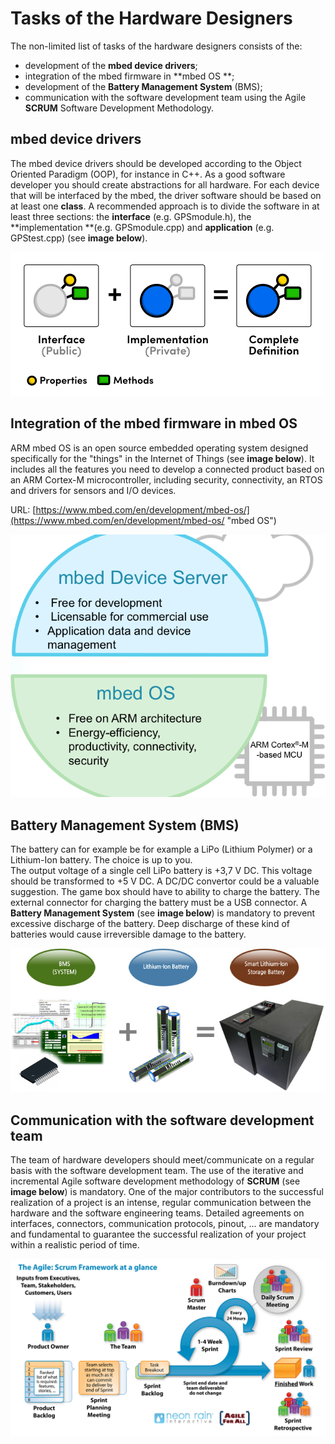 # Tasks of the Hardware Designers

The non-limited list of tasks of the hardware designers consists of the:

* development of the **mbed device drivers**;
* integration of the mbed firmware in **mbed OS **;
* development of the **Battery Management System** \(BMS\);
* communication with the software development team using the Agile **SCRUM** Software Development Methodology.

## mbed device drivers

The mbed device drivers should be developed according to the Object Oriented Paradigm \(OOP\), for instance in C++. As a good software developer you should create abstractions for all hardware. For each device that will be interfaced by the mbed, the driver software should be based on at least one **class**. A recommended approach is to divide the software in at least three sections: the **interface** \(e.g. GPSmodule.h\), the **implementation **\(e.g. GPSmodule.cpp\) and **application** \(e.g. GPStest.cpp\) \(see **image below**\).

![OOP Interface/Implementation approach](/assets/OOP.png)

## Integration of the mbed firmware in mbed OS

ARM mbed OS is an open source embedded operating system designed specifically for the "things" in the Internet of Things \(see **image below**\). It includes all the features you need to develop a connected product based on an ARM Cortex-M microcontroller, including security, connectivity, an RTOS and drivers for sensors and I/O devices.

URL: [https://www.mbed.com/en/development/mbed-os/](https://www.mbed.com/en/development/mbed-os/ "mbed OS")

![mbed OS](/assets/mbed_os_server.png)

## Battery Management System \(BMS\)

The battery can for example be for example a LiPo \(Lithium Polymer\) or a Lithium-Ion battery. The choice is up to you.  
The output voltage of a single cell LiPo battery is +3,7 V DC. This voltage should be transformed to +5 V DC. A DC/DC convertor could be a valuable suggestion. The game box should have to ability to charge the battery. The external connector for charging the battery must be a USB connector. A **Battery Management System** \(see **image below**\) is mandatory to prevent excessive discharge of the battery. Deep discharge of these kind of batteries would cause irreversible damage to the battery.

![Lithium-Ion Battery Management System](/assets/BMS2.jpg)

## Communication with the software development team

The team of hardware developers should meet/communicate on a regular basis with the software development team. The use of the iterative and incremental Agile software development methodology of **SCRUM** \(see **image below**\) is mandatory. One of the major contributors to the successful realization of a project is an intense, regular communication between the hardware and the software engineering teams. Detailed agreements on interfaces, connectors, communication protocols, pinout, ... are mandatory and fundamental to guarantee the successful realization of your project within a realistic period of time.

![the Agile SCRUM Methodology of software development](/assets/SCRUM.jpg)

